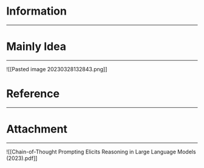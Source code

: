# Information
---


# Mainly Idea
---
![[Pasted image 20230328132843.png]]

# Reference
---


# Attachment
---
![[Chain-of-Thought Prompting Elicits Reasoning in Large Language Models (2023).pdf]]